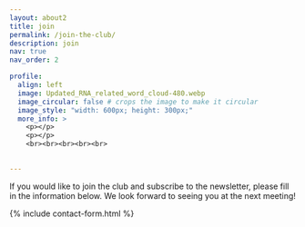 ```yaml
---
layout: about2
title: join
permalink: /join-the-club/
description: join
nav: true
nav_order: 2

profile:
  align: left
  image: Updated_RNA_related_word_cloud-480.webp
  image_circular: false # crops the image to make it circular
  image_style: "width: 600px; height: 300px;"
  more_info: >
    <p></p>
    <p></p>
    <br><br><br><br><br>

    
---
```



If you would like to join the club and subscribe to the newsletter, please fill in the information below. We look forward to seeing you at the next meeting!

{% include contact-form.html %}



